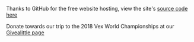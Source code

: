 Thanks to GitHub for the free website hosting,
view the site's [source code here](https://github.com/SymbiOHSis/symbiohsis.github.io)

Donate towards our trip to the 2018 Vex World Championships
at our [Givealittle page](https://givealittle.co.nz/cause/help-send-symbiohsis-to-the-world-robotics)
